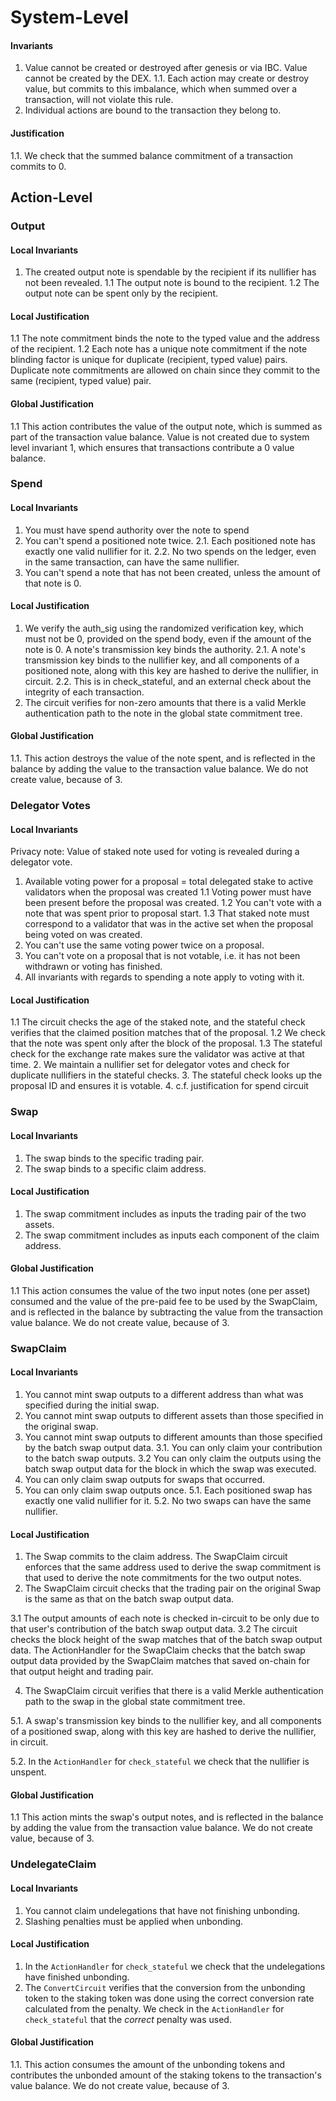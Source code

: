 
# System-Level

#### Invariants

1. Value cannot be created or destroyed after genesis or via IBC. Value cannot be created by the DEX.
1.1. Each action may create or destroy value, but commits to this imbalance, which when summed over a transaction, will not violate this rule.
2. Individual actions are bound to the transaction they belong to.

#### Justification

1.1. We check that the summed balance commitment of a transaction commits to 0.

## Action-Level

### Output

#### Local Invariants

1. The created output note is spendable by the recipient if its nullifier has not been revealed.
1.1 The output note is bound to the recipient.
1.2 The output note can be spent only by the recipient.

#### Local Justification

1.1 The note commitment binds the note to the typed value and the address of the recipient.
1.2 Each note has a unique note commitment if the note blinding factor is unique for duplicate (recipient, typed value) pairs. Duplicate note commitments are allowed on chain since they commit to the same (recipient, typed value) pair.

#### Global Justification

1.1 This action contributes the value of the output note, which is summed as part of the transaction value balance. Value is not created due to system level invariant 1, which ensures that transactions contribute a 0 value balance.

### Spend

#### Local Invariants

1. You must have spend authority over the note to spend
2. You can't spend a positioned note twice.
2.1. Each positioned note has exactly one valid nullifier for it.
2.2. No two spends on the ledger, even in the same transaction, can have the same nullifier.
3. You can't spend a note that has not been created, unless the amount of that note is 0.

#### Local Justification

1. We verify the auth_sig using the randomized verification key, which must not be 0, provided on the spend body, even if the amount of the note is 0. A note's transmission key binds the authority.
2.1. A note's transmission key binds to the nullifier key, and all components of a positioned note, along with this key are hashed to derive the nullifier, in circuit.
2.2. This is in check_stateful, and an external check about the integrity of each transaction.
3. The circuit verifies for non-zero amounts that there is a valid Merkle authentication path to the note in the global state commitment tree.

#### Global Justification

1.1. This action destroys the value of the note spent, and is reflected in the balance by adding the value to the transaction value balance. We do not create value, because of 3.

### Delegator Votes

#### Local Invariants

Privacy note: Value of staked note used for voting is revealed during a delegator vote.

1. Available voting power for a proposal = total delegated stake to active validators when the proposal was created
1.1 Voting power must have been present before the proposal was created.
1.2 You can't vote with a note that was spent prior to proposal start.
1.3 That staked note must correspond to a validator that was in the active set when the
proposal being voted on was created.
2. You can't use the same voting power twice on a proposal.
3. You can't vote on a proposal that is not votable, i.e. it has not been withdrawn or voting has finished.
4. All invariants with regards to spending a note apply to voting with it.

#### Local Justification

1.1 The circuit checks the age of the staked note, and the stateful check verifies that the claimed position matches that of the proposal.
1.2 We check that the note was spent only after the block of the proposal.
1.3 The stateful check for the exchange rate makes sure the validator was active at that time.
2. We maintain a nullifier set for delegator votes and check for duplicate nullifiers in the stateful checks.
3. The stateful check looks up the proposal ID and ensures it is votable.
4. c.f. justification for spend circuit

### Swap

#### Local Invariants

1. The swap binds to the specific trading pair.
2. The swap binds to a specific claim address.

#### Local Justification

1. The swap commitment includes as inputs the trading pair of the two assets.
2. The swap commitment includes as inputs each component of the claim address.

#### Global Justification

1.1 This action consumes the value of the two input notes (one per asset) consumed and the value of the pre-paid fee to be used by the SwapClaim, and is reflected in the balance by subtracting the value from the transaction value balance. We do not create value, because of 3.

### SwapClaim

#### Local Invariants

1. You cannot mint swap outputs to a different address than what was specified during the initial swap.
2. You cannot mint swap outputs to different assets than those specified in the original swap.
3. You cannot mint swap outputs to different amounts than those specified by the batch swap output data.
3.1. You can only claim your contribution to the batch swap outputs.
3.2 You can only claim the outputs using the batch swap output data for the block in which the swap was executed.
4. You can only claim swap outputs for swaps that occurred.
5. You can only claim swap outputs once.
5.1. Each positioned swap has exactly one valid nullifier for it.
5.2. No two swaps can have the same nullifier.

#### Local Justification

1. The Swap commits to the claim address. The SwapClaim circuit enforces that the same address used to derive the swap commitment is that used to derive the note commitments for the two output notes.
2. The SwapClaim circuit checks that the trading pair on the original Swap is the same as that on the batch swap output data.

3.1 The output amounts of each note is checked in-circuit to be only due to that user's contribution of the batch swap output data.
3.2 The circuit checks the block height of the swap matches that of the batch swap output data. The ActionHandler for the SwapClaim checks that the batch swap output data provided by the SwapClaim matches that saved on-chain for that output height and trading pair.

4. The SwapClaim circuit verifies that there is a valid Merkle authentication path to the swap in the global state commitment tree.

5.1. A swap's transmission key binds to the nullifier key, and all components of a positioned swap, along with this key are hashed to derive the nullifier, in circuit.

5.2. In the `ActionHandler` for `check_stateful` we check that the nullifier is unspent.

#### Global Justification

1.1 This action mints the swap's output notes, and is reflected in the balance by adding the value from the transaction value balance. We do not create value, because of 3.

### UndelegateClaim

#### Local Invariants

1. You cannot claim undelegations that have not finishing unbonding.
2. Slashing penalties must be applied when unbonding.

#### Local Justification

1. In the `ActionHandler` for `check_stateful` we check that the undelegations have finished unbonding.
2. The `ConvertCircuit` verifies that the conversion from the unbonding token to the staking token was done using the correct conversion rate calculated from the penalty. We check in the `ActionHandler` for `check_stateful` that the _correct_ penalty was used.

#### Global Justification

1.1. This action consumes the amount of the unbonding tokens and contributes the unbonded amount of the staking tokens to the transaction's value balance. We do not create value, because of 3.
